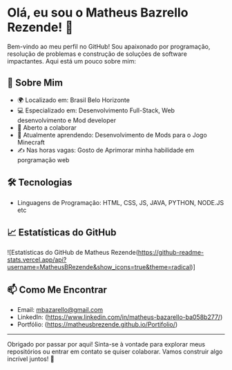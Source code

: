 # Olá, eu sou o Matheus Bazrello Rezende! 👋

Bem-vindo ao meu perfil no GitHub! Sou apaixonado por programação, resolução de problemas e construção de soluções de software impactantes. Aqui está um pouco sobre mim:

## 🚀 Sobre Mim
- 🌍 Localizado em: Brasil Belo Horizonte
- 💻 Especializado em: Desenvolvimento Full-Stack, Web desenvolvimento e Mod developer
- 🤝 Aberto a colaborar
- 🌱 Atualmente aprendendo: Desenvolvimento de Mods para o Jogo Minecraft
- ✍️ Nas horas vagas: Gosto de Aprimorar minha habilidade em porgramação web

## 🛠️ Tecnologias
- Linguagens de Programação: HTML, CSS, JS, JAVA, PYTHON, NODE.JS etc

## 📈 Estatísticas do GitHub
![Estatísticas do GitHub de Matheus Rezende(https://github-readme-stats.vercel.app/api?username=MatheusBRezende&show_icons=true&theme=radical)]

## 📫 Como Me Encontrar
- Email: mbazarello@gmail.com
- LinkedIn: (https://www.linkedin.com/in/matheus-bazarello-ba058b277/)
- Portfólio: (https://matheusbrezende.github.io/Portifolio/)

---

Obrigado por passar por aqui! Sinta-se à vontade para explorar meus repositórios ou entrar em contato se quiser colaborar. Vamos construir algo incrível juntos! 🚀
